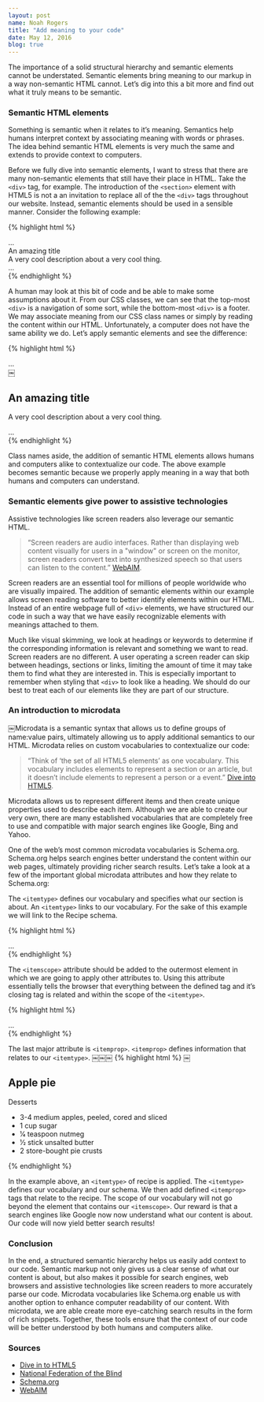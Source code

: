 ```yaml
---
layout: post
name: Noah Rogers
title: "Add meaning to your code"
date: May 12, 2016
blog: true
---
```


The importance of a solid structural hierarchy and semantic elements cannot be understated. Semantic elements bring meaning to our markup in a way non-semantic HTML cannot. Let’s dig into this a bit more and find out what it truly means to be semantic.

### Semantic HTML elements
Something is semantic when it relates to it’s meaning. Semantics help humans interpret context by associating meaning with words or phrases. The idea behind semantic HTML elements is very much the same and extends to provide context to computers.

Before we fully dive into semantic elements, I want to stress that there are many non-semantic elements that still have their place in HTML. Take the `<div>` tag, for example. The introduction of the `<section>` element with HTML5 is not a an invitation to replace all of the the `<div>` tags throughout our website. Instead, semantic elements should be used in a sensible manner. Consider the following example:

{% highlight html %}
<div class=”navigation”> ... </div>
  <div class=”section”>
    <div class=”section-title”>An amazing title</div>
    <div class=”description”>A very cool description about a very cool thing.</div>
  </div>
<div class=”footer”> ... </div>
{% endhighlight %}

A human may look at this bit of code and be able to make some assumptions about it. From our CSS classes, we can see that the top-most `<div>` is a navigation of some sort, while the bottom-most `<div>` is a footer. We may associate meaning from our CSS class names or simply by reading the content within our HTML. Unfortunately, a computer does not have the same ability we do. Let’s apply semantic elements and see the difference:

{% highlight html %}
<nav> ... </nav>
  ￼<section>
    <h1>An amazing title</h1>
    <p>A very cool description about a very cool thing.</p>
  </section>
<footer> ... </footer>
{% endhighlight %}

Class names aside, the addition of semantic HTML elements allows humans and computers alike to contextualize our code. The above example becomes semantic because we properly apply meaning in a way that both humans and computers can understand.

### Semantic elements give power to assistive technologies
Assistive technologies like screen readers also leverage our semantic HTML.

> “Screen readers are audio interfaces. Rather than displaying web content visually for users in a "window" or screen on the monitor, screen readers convert text into synthesized speech so that users can listen to the content.” [WebAIM](h​ttp://webaim.org/techniques/screenreader).
​

Screen readers are an essential tool for millions of people worldwide who are visually impaired. The addition of semantic elements within our example allows screen reading software to better identify elements within our HTML. Instead of an entire webpage full of `<div>` elements, we have structured our code in such a way that we have easily recognizable elements with meanings attached to them.

Much like visual skimming, we look at headings or keywords to determine if the corresponding information is relevant and something we want to read. Screen readers are no different. A user operating a screen reader can skip between headings, sections or links, limiting the amount of time it may take them to find what they are interested in. This is especially important to remember when styling that `<div>` to look like a heading. We should do our best to treat each of our elements like they are part of our structure.

### An introduction to microdata
￼Microdata is a semantic syntax that allows us to define groups of name:value pairs, ultimately allowing us to apply additional semantics to our HTML. Microdata relies on custom vocabularies to contextualize our code:

> “Think of ‘the set of all HTML5 elements’ as one vocabulary. This vocabulary includes elements to represent a section or an article, but it doesn’t include elements to represent a person or a event.” [Dive into HTML5](h​ttp://diveintohtml5.info/extensibility.html).

Microdata allows us to represent different items and then create unique properties used to describe each item. Although we are able to create our very own, there are many established vocabularies that are completely free to use and compatible with major search engines like Google, Bing and Yahoo.

One of the web’s most common microdata vocabularies is Schema.org. Schema.org helps search engines better understand the content within our web pages, ultimately providing richer search results. Let’s take a look at a few of the important global microdata attributes and how they relate to Schema.org:

The `<itemtype>` defines our vocabulary and specifies what our section is about. An `<itemtype>` links to our vocabulary. For the sake of this example we will link to the Recipe schema.

{% highlight html %}
<section itemtype="h​ttp://schema.org/Recipe"​> ... </section>
{% endhighlight %}

The `<itemscope>` attribute should be added to the outermost element in which we are going to apply other attributes to. Using this attribute essentially tells the browser that everything between the defined tag and it’s closing tag is related and within the scope of the `<itemtype>`.

{% highlight html %}
<section itemscope itemtype="h​ttp://schema.org/Recipe"​> ... </section>
{% endhighlight %}

The last major attribute is `<itemprop>`. `<itemprop>` defines information that relates to our `<itemtype>`.
￼￼￼
{% highlight html %}
￼<section itemscope itemtype="http://schema.org/Recipe">
  <h1 itemprop="name">Apple pie</h1>
  <p itemprop="recipeCategory">Desserts</p>
  <ul>
    <li itemprop="recipeIngredient">3-4 medium apples, peeled, cored and sliced</li> <li itemprop="recipeIngredient">1 cup sugar</li>
    <li itemprop="recipeIngredient">1⁄4 teaspoon nutmeg</li>
    <li itemprop="recipeIngredient">1⁄2 stick unsalted butter</li>
    <li itemprop="recipeIngredient">2 store-bought pie crusts</li> </ul>
</section>
{% endhighlight %}

In the example above, an `<itemtype>` of recipe is applied. The `<itemtype>` defines our vocabulary and our schema. We then add defined `<itemprop>` tags that relate to the recipe. The scope of our vocabulary will not go beyond the element that contains our `<itemscope>`. Our reward is that a search engines like Google now now understand what our content is about. Our code will now yield better search results!

### Conclusion
In the end, a structured semantic hierarchy helps us easily add context to our code. Semantic markup not only gives us a clear sense of what our content is about, but also makes it possible for search engines, web browsers and assistive technologies like screen readers to more accurately parse our code. Microdata vocabularies like Schema.org enable us with another option to enhance computer readability of our content. With microdata, we are able create more eye-catching search results in the form of rich snippets. Together, these tools ensure that the context of our code will be better understood by both humans and computers alike.

### Sources

* [Dive in to HTML5](http://diveintohtml5.info/extensibility.html)
* [National Federation of the Blind](https://nfb.org/blindness-statistics)
* [Schema.org](https://schema.org/)
* [WebAIM](http://webaim.org/techniques/screenreader/)
